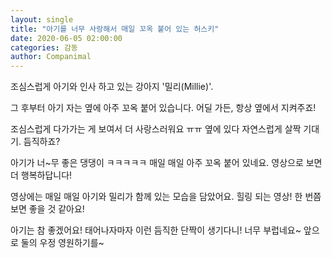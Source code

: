 ```yaml
---
layout: single
title: "아기를 너무 사랑해서 매일 꼬옥 붙어 있는 허스키"
date: 2020-06-05 02:00:00
categories: 감동
author: Companimal
---
```


조심스럽게 아기와 인사 하고 있는 강아지 '밀리(Millie)'.

그 후부터 아기 자는 옆에 아주 꼬옥 붙어 있습니다. 어딜 가든, 항상 옆에서 지켜주죠!

조심스럽게 다가가는 게 보여서 더 사랑스러워요 ㅠㅠ 옆에 있다 자연스럽게 살짝 기대기. 듬직하죠?

아기가 너~무 좋은 댕댕이 ㅋㅋㅋㅋㅋ 매일 매일 아주 꼬옥 붙어 있네요. 영상으로 보면 더 행복하답니다!

영상에는 매일 매일 아기와 밀리가 함께 있는 모습을 담았어요. 힐링 되는 영상! 한 번쯤 보면 좋을 것 같아요!

아기는 참 좋겠어요! 태어나자마자 이런 듬직한 단짝이 생기다니! 너무 부럽네요~ 앞으로 둘의 우정 영원하기를~
